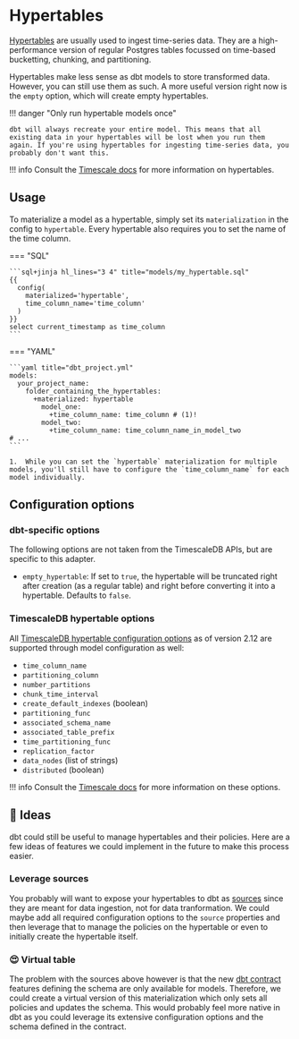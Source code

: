 # Hypertables

[Hypertables](https://docs.timescale.com/use-timescale/latest/hypertables/about-hypertables/) are usually used to ingest time-series data. They are a high-performance version of regular Postgres tables focussed on time-based bucketting, chunking, and partitioning.

Hypertables make less sense as dbt models to store transformed data. However, you can still use them as such. A more useful version right now is the `empty` option, which will create empty hypertables.

!!! danger "Only run hypertable models once"

    dbt will always recreate your entire model. This means that all existing data in your hypertables will be lost when you run them again. If you're using hypertables for ingesting time-series data, you probably don't want this.

!!! info
    Consult the [Timescale docs](https://docs.timescale.com/use-timescale/latest/hypertables/about-hypertables/) for more information on hypertables.

## Usage

To materialize a model as a hypertable, simply set its `materialization` in the config to `hypertable`. Every hypertable also requires you to set the name of the time column.

=== "SQL"

    ```sql+jinja hl_lines="3 4" title="models/my_hypertable.sql"
    {{
      config(
        materialized='hypertable',
        time_column_name='time_column'
      )
    }}
    select current_timestamp as time_column
    ```

=== "YAML"

    ```yaml title="dbt_project.yml"
    models:
      your_project_name:
        folder_containing_the_hypertables:
          +materialized: hypertable
            model_one:
              +time_column_name: time_column # (1)!
            model_two:
              +time_column_name: time_column_name_in_model_two
    # ...
    ```

    1.  While you can set the `hypertable` materialization for multiple models, you'll still have to configure the `time_column_name` for each model individually.

## Configuration options

### dbt-specific options

The following options are not taken from the TimescaleDB APIs, but are specific to this adapter.

* `empty_hypertable`: If set to `true`, the hypertable will be truncated right after creation (as a regular table) and right before converting it into a hypertable. Defaults to `false`.

### TimescaleDB hypertable options

All [TimescaleDB hypertable configuration options](https://docs.timescale.com/api/latest/hypertable/create_hypertable/#optional-arguments) as of version 2.12 are supported through model configuration as well:

* `time_column_name`
* `partitioning_column`
* `number_partitions`
* `chunk_time_interval`
* `create_default_indexes` (boolean)
* `partitioning_func`
* `associated_schema_name`
* `associated_table_prefix`
* `time_partitioning_func`
* `replication_factor`
* `data_nodes` (list of strings)
* `distributed` (boolean)

!!! info
    Consult the [Timescale docs](https://docs.timescale.com/api/latest/hypertable/create_hypertable/#optional-arguments) for more information on these options.

## :thinking: Ideas

dbt could still be useful to manage hypertables and their policies. Here are a few ideas of features we could implement in the future to make this process easier.

### Leverage sources

You probably will want to expose your hypertables to dbt as [sources](https://docs.getdbt.com/docs/build/sources) since they are meant for data ingestion, not for data tranformation. We could maybe add all required configuration options to the `source` properties and then leverage that to manage the policies on the hypertable or even to initially create the hypertable itself.

### :heart_eyes: Virtual table

The problem with the sources above however is that the new [dbt contract](https://docs.getdbt.com/docs/collaborate/govern/model-contracts) features defining the schema are only available for models. Therefore, we could create a virtual version of this materialization which only sets all policies and updates the schema. This would probably feel more native in dbt as you could leverage its extensive configuration options and the schema defined in the contract.
